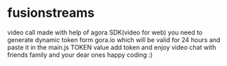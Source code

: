 # fusionstreams
video call
made with help of agora SDK(video for web)
you need to generate dynamic token form gora.io which will be valid for 24 hours and paste it in the main.js TOKEN value
add token and enjoy video chat with friends family and your dear ones 
happy coding :)
